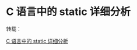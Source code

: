 # C 语言中的 static 详细分析

转载：

[C 语言中的 static 详细分析](https://blog.csdn.net/keyeagle/article/details/6708077)
